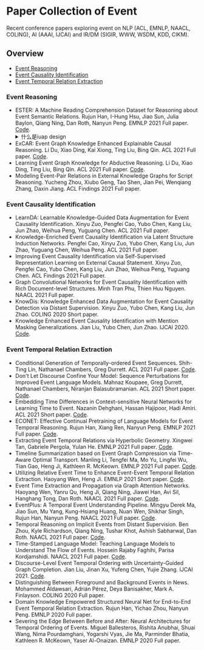 # Paper Collection of Event

Recent conference papers exploring event on NLP (ACL, EMNLP, NAACL, COLING), AI (AAAI, IJCAI) and IR/DM (SIGIR, WWW, WSDM, KDD, CIKM).

## Overview

* [Event Reasoning](https://github.com/nudtzpan/Event-Papers#event-reasoning)
* [Event Causality Identification](https://github.com/nudtzpan/Event-Papers#event-causality-identification)
* [Event Temporal Relation Extraction](https://github.com/nudtzpan/Event-Papers#event-temporal-relation-extraction)

### Event Reasoning

* ESTER: A Machine Reading Comprehension Dataset for Reasoning about Event Semantic Relations. Rujun Han, I-Hung Hsu, Jiao Sun, Julia Baylon, Qiang Ning, Dan Roth, Nanyun Peng. EMNLP 2021 Full paper. [Code](https://github.com/PlusLabNLP/ESTER). <details>  <summary>什么是iuap design</summary> iuap design 是用友网络FED团队开发的企业级应用前端集成解决方案。</details>
* ExCAR: Event Graph Knowledge Enhanced Explainable Causal Reasoning. Li Du, Xiao Ding, Kai Xiong, Ting Liu, Bing Qin. ACL 2021 Full paper. [Code](https://github.com/sjcfr/xcar).
* Learning Event Graph Knowledge for Abductive Reasoning. Li Du, Xiao Ding, Ting Liu, Bing Qin. ACL 2021 Full paper. [Code](https://github.com/sjcfr/ege-RoBERTa).
* Modeling Event-Pair Relations in External Knowledge Graphs for Script Reasoning. Yucheng Zhou, Xiubo Geng, Tao Shen, Jian Pei, Wenqiang Zhang, Daxin Jiang. ACL Findings 2021 Full paper.

### Event Causality Identification

* LearnDA: Learnable Knowledge-Guided Data Augmentation for Event Causality Identification. Xinyu Zuo, Pengfei Cao, Yubo Chen, Kang Liu, Jun Zhao, Weihua Peng, Yuguang Chen. ACL 2021 Full paper.
* Knowledge-Enriched Event Causality Identification via Latent Structure Induction Networks. Pengfei Cao, Xinyu Zuo, Yubo Chen, Kang Liu, Jun Zhao, Yuguang Chen, Weihua Peng. ACL 2021 Full paper.
* Improving Event Causality Identification via Self-Supervised Representation Learning on External Causal Statement. Xinyu Zuo, Pengfei Cao, Yubo Chen, Kang Liu, Jun Zhao, Weihua Peng, Yuguang Chen. ACL Findings 2021 Full paper.
* Graph Convolutional Networks for Event Causality Identification with Rich Document-level Structures. Minh Tran Phu, Thien Huu Nguyen. NAACL 2021 Full paper.
* KnowDis: Knowledge Enhanced Data Augmentation for Event Causality Detection via Distant Supervision. Xinyu Zuo, Yubo Chen, Kang Liu, Jun Zhao. COLING 2020 Short paper.
* Knowledge Enhanced Event Causality Identification with Mention Masking Generalizations. Jian Liu, Yubo Chen, Jun Zhao. IJCAI 2020. [Code](https://github.com/jianliu-ml/EventCausalityIdentification).

### Event Temporal Relation Extraction

* Conditional Generation of Temporally-ordered Event Sequences. Shih-Ting Lin, Nathanael Chambers, Greg Durrett. ACL 2021 Full paper. [Code](https://github.com/jjasonn0717/TemporalBART).
* Don't Let Discourse Confine Your Model: Sequence Perturbations for Improved Event Language Models. Mahnaz Koupaee, Greg Durrett, Nathanael Chambers, Niranjan Balasubramanian. ACL 2021 Short paper. [Code](https://github.com/StonyBrookNLP/elm-perturbations).
* Embedding Time Differences in Context-sensitive Neural Networks for Learning Time to Event. Nazanin Dehghani, Hassan Hajipoor, Hadi Amiri. ACL 2021 Short paper. [Code](https://github.com/hajipoor/time2event).
* ECONET: Effective Continual Pretraining of Language Models for Event Temporal Reasoning. Rujun Han, Xiang Ren, Nanyun Peng. EMNLP 2021 Full paper. [Code](https://github.com/PlusLabNLP/ECONET).
* Extracting Event Temporal Relations via Hyperbolic Geometry. Xingwei Tan, Gabriele Pergola, Yulan He. EMNLP 2021 Full paper. [Code](https://github.com/Xingwei-Warwick/hyper-event-TempRel).
* Timeline Summarization based on Event Graph Compression via Time-Aware Optimal Transport. Manling Li, Tengfei Ma, Mo Yu, Lingfei Wu, Tian Gao, Heng Ji, Kathleen R. McKeown. EMNLP 2021 Full paper. [Code](https://github.com/limanling/event-graph-summarization).
* Utilizing Relative Event Time to Enhance Event-Event Temporal Relation Extraction. Haoyang Wen, Heng Ji. EMNLP 2021 Short paper. [Code](https://github.com/wenhycs/EMNLP2021-Utilizing-Relative-Event-Time-to-Enhance-Event-Event-Temporal-Relation-Extraction).
* Event Time Extraction and Propagation via Graph Attention Networks. Haoyang Wen, Yanru Qu, Heng Ji, Qiang Ning, Jiawei Han, Avi Sil, Hanghang Tong, Dan Roth. NAACL 2021 Full paper. [Code](https://github.com/wenhycs/NAACL2021-Event-Time-Extraction-and-Propagation-via-Graph-Attention-Networks).
* EventPlus: A Temporal Event Understanding Pipeline. Mingyu Derek Ma, Jiao Sun, Mu Yang, Kung-Hsiang Huang, Nuan Wen, Shikhar Singh, Rujun Han, Nanyun Peng. NAACL 2021 Full paper. [Code](https://github.com/PlusLabNLP/EventPlus).
* Temporal Reasoning on Implicit Events from Distant Supervision. Ben Zhou, Kyle Richardson, Qiang Ning, Tushar Khot, Ashish Sabharwal, Dan Roth. NAACL 2021 Full paper. [Code](https://github.com/allenai/tracie).
* Time-Stamped Language Model: Teaching Language Models to Understand The Flow of Events. Hossein Rajaby Faghihi, Parisa Kordjamshidi. NAACL 2021 Full paper. [Code](https://github.com/HLR/TSLM).
* Discourse-Level Event Temporal Ordering with Uncertainty-Guided Graph Completion. Jian Liu, Jinan Xu, Yufeng Chen, Yujie Zhang. IJCAI 2021. [Code](https://github.com/jianliu-ml/EventTemp).
* Distinguishing Between Foreground and Background Events in News. Mohammed Aldawsari, Adrián Pérez, Deya Banisakher, Mark A. Finlayson. COLING 2020 Full paper.
* Domain Knowledge Empowered Structured Neural Net for End-to-End Event Temporal Relation Extraction. Rujun Han, Yichao Zhou, Nanyun Peng. EMNLP 2020 Full paper.
* Severing the Edge Between Before and After: Neural Architectures for Temporal Ordering of Events. Miguel Ballesteros, Rishita Anubhai, Shuai Wang, Nima Pourdamghani, Yogarshi Vyas, Jie Ma, Parminder Bhatia, Kathleen R. McKeown, Yaser Al-Onaizan. EMNLP 2020 Full paper.
